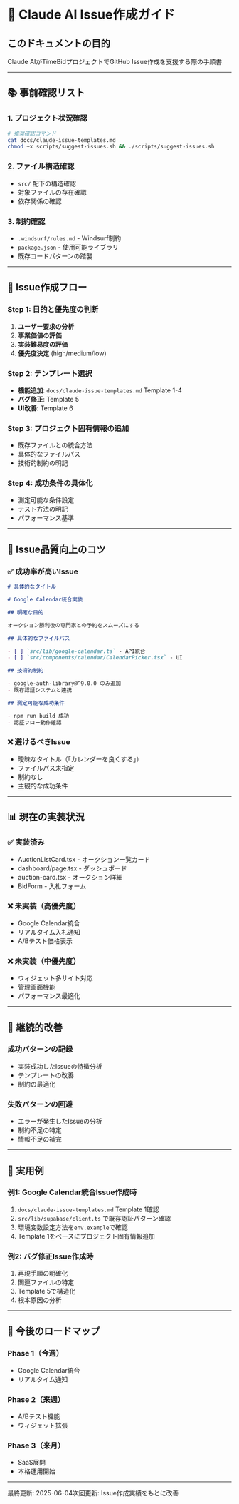# 🤖 Claude AI Issue作成ガイド

## このドキュメントの目的

Claude AIがTimeBidプロジェクトでGitHub Issue作成を支援する際の手順書

---

## 📚 事前確認リスト

### 1. プロジェクト状況確認

```bash
# 推奨確認コマンド
cat docs/claude-issue-templates.md
chmod +x scripts/suggest-issues.sh && ./scripts/suggest-issues.sh
```

### 2. ファイル構造確認

- `src/` 配下の構造確認
- 対象ファイルの存在確認
- 依存関係の確認

### 3. 制約確認

- `.windsurf/rules.md` - Windsurf制約
- `package.json` - 使用可能ライブラリ
- 既存コードパターンの踏襲

---

## 🎯 Issue作成フロー

### Step 1: 目的と優先度の判断

1. **ユーザー要求の分析**
2. **事業価値の評価**
3. **実装難易度の評価**
4. **優先度決定** (high/medium/low)

### Step 2: テンプレート選択

- **機能追加**: `docs/claude-issue-templates.md` Template 1-4
- **バグ修正**: Template 5
- **UI改善**: Template 6

### Step 3: プロジェクト固有情報の追加

- 既存ファイルとの統合方法
- 具体的なファイルパス
- 技術的制約の明記

### Step 4: 成功条件の具体化

- 測定可能な条件設定
- テスト方法の明記
- パフォーマンス基準

---

## 🎨 Issue品質向上のコツ

### ✅ 成功率が高いIssue

```markdown
# 具体的なタイトル

# Google Calendar統合実装

## 明確な目的

オークション勝利後の専門家との予約をスムーズにする

## 具体的なファイルパス

- [ ] `src/lib/google-calendar.ts` - API統合
- [ ] `src/components/calendar/CalendarPicker.tsx` - UI

## 技術的制約

- google-auth-library@^9.0.0 のみ追加
- 既存認証システムと連携

## 測定可能な成功条件

- npm run build 成功
- 認証フロー動作確認
```

### ❌ 避けるべきIssue

- 曖昧なタイトル（「カレンダーを良くする」）
- ファイルパス未指定
- 制約なし
- 主観的な成功条件

---

## 📊 現在の実装状況

### ✅ 実装済み

- AuctionListCard.tsx - オークション一覧カード
- dashboard/page.tsx - ダッシュボード
- auction-card.tsx - オークション詳細
- BidForm - 入札フォーム

### ❌ 未実装（高優先度）

- Google Calendar統合
- リアルタイム入札通知
- A/Bテスト価格表示

### ❌ 未実装（中優先度）

- ウィジェット多サイト対応
- 管理画面機能
- パフォーマンス最適化

---

## 🔄 継続的改善

### 成功パターンの記録

- 実装成功したIssueの特徴分析
- テンプレートの改善
- 制約の最適化

### 失敗パターンの回避

- エラーが発生したIssueの分析
- 制約不足の特定
- 情報不足の補完

---

## 📱 実用例

### 例1: Google Calendar統合Issue作成時

1. `docs/claude-issue-templates.md` Template 1確認
2. `src/lib/supabase/client.ts` で既存認証パターン確認
3. 環境変数設定方法を`env.example`で確認
4. Template 1をベースにプロジェクト固有情報追加

### 例2: バグ修正Issue作成時

1. 再現手順の明確化
2. 関連ファイルの特定
3. Template 5で構造化
4. 根本原因の分析

---

## 🎯 今後のロードマップ

### Phase 1（今週）

- Google Calendar統合
- リアルタイム通知

### Phase 2（来週）

- A/Bテスト機能
- ウィジェット拡張

### Phase 3（来月）

- SaaS展開
- 本格運用開始

---

最終更新: 2025-06-04次回更新: Issue作成実績をもとに改善
